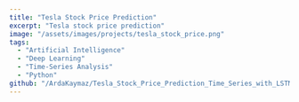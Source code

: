 ```yaml
---
title: "Tesla Stock Price Prediction"
excerpt: "Tesla stock price prediction"
image: "/assets/images/projects/tesla_stock_price.png"
tags: 
  - "Artificial Intelligence"
  - "Deep Learning"
  - "Time-Series Analysis"
  - "Python"
github: "/ArdaKaymaz/Tesla_Stock_Price_Prediction_Time_Series_with_LSTM"
---
```

